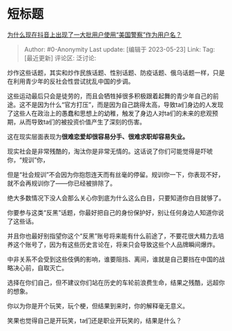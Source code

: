 # 短标题
[为什么现在抖音上出现了一大批用户使用“美国警察”作为用户名？](https://www.zhihu.com/question/600617084/answer/3041007901)

> Author: #0-Anonymity
> Last update: [编辑于 2023-05-23]
> Link:
> Tag: [最近更新]
> 评论区:
> 泛讨论:

炒作这些话题，其实和炒作民族话题、性别话题、防疫话题、俄乌话题一样，只是在利用青少年的反社会性尝试扰乱中国的步调。

这些运动最后只会是徒劳的，而且会牺牲掉很多积极跟着起舞的青少年自己的前途。这不是因为什么“官方打压”，而是因为自己跳得太高，导致ta们身边的人发现了这些人在政治上的愚蠢和思想上的幼稚，触发了身边人对ta们的未来的悲观预期，从而导致ta们的被投资价值产生了深刻的伤害。

这在现实层面表现为**很难恋爱却很容易分手、很难求职却容易失业。**

现实社会是非常残酷的，淘汰你是非常无情的。这话说了你们可能觉得是吓唬你，“规训”你，

但是“社会规训”不会因为你抱怨连天而有丝毫的停留。规训你一下，你表现不好，就不会再规训你了——你已经被排除了。

绝大多数情况下没人会那么关心你到底为什么这么白目，只要知道你白目就够了。

你要参与这类“反黑”话题，你最好把自己的身份保护好，别让任何身边人知道你说了这些话。

并且你也最好别指望你这个“反黑”账号将来能有什么前途了，不要花很大精力去培养这个账号了，因为有这些历史言论在，将来只会导致这些个人品牌瞬间爆炸。

中非关系不会受到这些伎俩的影响，谁要阻挡、离间，谁就是自己要挡在中国的战略决心前，自取灭亡。

选择在你们自己，但不建议你们站在历史的车轮前浪费生命，结果之残酷，远超你的想象。

你以为你是开个玩笑，玩个梗，但结果到来时，你的解释毫无意义。

笑果也觉得自己是开玩笑，ta们还是职业开玩笑的，结果是什么？